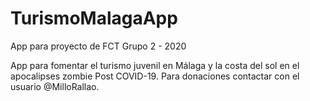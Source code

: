 # TurismoMalagaApp
App para proyecto de FCT Grupo 2 - 2020

App para fomentar el turismo juvenil en Málaga y la costa del sol en el apocalipses zombie Post COVID-19. 
Para donaciones contactar con el usuario @MilloRallao.
